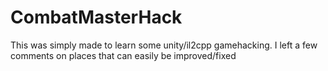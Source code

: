 # CombatMasterHack
This was simply made to learn some unity/il2cpp gamehacking.
I left a few comments on places that can easily be improved/fixed
